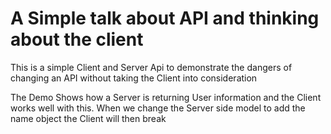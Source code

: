 # A Simple talk about API and thinking about the client

This is a simple Client and Server Api to demonstrate the dangers of changing an API without taking the Client into consideration

The Demo Shows how a Server is returning User information and the Client works well with this.
When we change the Server side model to add the name object the Client will then break
